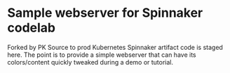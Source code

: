 # Sample webserver for Spinnaker codelab
Forked by PK
Source to prod Kubernetes Spinnaker artifact code is staged here. The point is
to provide a simple webserver that can have its colors/content quickly tweaked
during a demo or tutorial.
